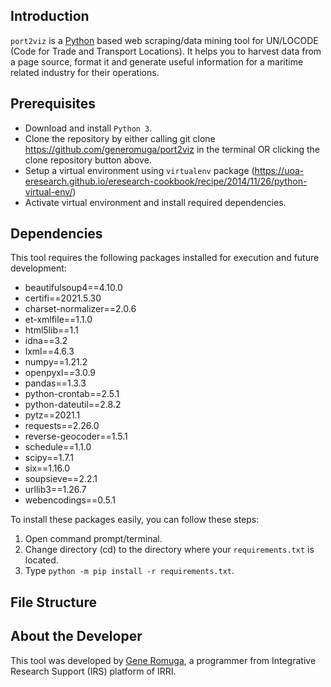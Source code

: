 ## Introduction

`port2viz` is a [Python](https://www.python.org/) based web scraping/data mining tool for UN/LOCODE (Code for Trade and Transport Locations). It helps you to harvest data from a page source, format it and generate useful information for a maritime related industry for their operations.

## Prerequisites

- Download and install `Python 3`.
- Clone the repository by either calling git clone https://github.com/generomuga/port2viz in the terminal OR clicking the clone repository button above.
- Setup a virtual environment using `virtualenv` package (https://uoa-eresearch.github.io/eresearch-cookbook/recipe/2014/11/26/python-virtual-env/)
- Activate virtual environment and install required dependencies.

## Dependencies

This tool requires the following packages installed for execution and future development:

- beautifulsoup4==4.10.0
- certifi==2021.5.30
- charset-normalizer==2.0.6
- et-xmlfile==1.1.0
- html5lib==1.1
- idna==3.2
- lxml==4.6.3
- numpy==1.21.2
- openpyxl==3.0.9
- pandas==1.3.3
- python-crontab==2.5.1
- python-dateutil==2.8.2
- pytz==2021.1
- requests==2.26.0
- reverse-geocoder==1.5.1
- schedule==1.1.0
- scipy==1.7.1
- six==1.16.0
- soupsieve==2.2.1
- urllib3==1.26.7
- webencodings==0.5.1

To install these packages easily, you can follow these steps:

1. Open command prompt/terminal.
2. Change directory (cd) to the directory where your `requirements.txt` is located.
3. Type `python -m pip install -r requirements.txt`.

## File Structure

## About the Developer

This tool was developed by [Gene Romuga](https://github.com/generomuga), a programmer from Integrative Research Support (IRS) platform of IRRI.
